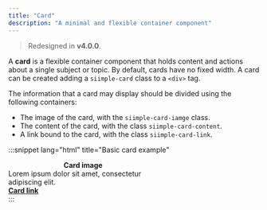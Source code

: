```yaml
---
title: "Card"
description: "A minimal and flexible container component"
--- 
```


> Redesigned in **v4.0.0**.

<style>
.siimple-card {
    margin-bottom: 0px!important;
}
</style>

A **card** is a flexible container component that holds content and actions about a single subject or topic. By default, cards have no fixed width. A card can be created adding a `siimple-card` class to a `<div>` tag.

The information that a card may display should be divided using the following containers:

- The image of the card, with the `siimple-card-iamge` class.
- The content of the card, with the class `siimple-card-content`.
- A link bound to the card, with the class `siimple-card-link`.

:::snippet lang="html" title="Basic card example"
<div class="siimple-card" style="max-width:300px">
    <div class="siimple-card-image">
        <div class="siimple--py-5 siimple--color-white" align="center">
            <strong>Card image</strong>
        </div>
    </div>
    <div class="siimple-card-content">
       Lorem ipsum dolor sit amet, consectetur adipiscing elit. 
    </div>
    <a href="#" class="siimple-card-link">
        <strong>Card link</strong>
    </a>
</div>
:::


